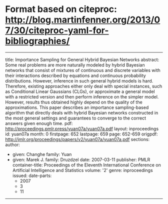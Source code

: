 # Format based on citeproc: http://blog.martinfenner.org/2013/07/30/citeproc-yaml-for-bibliographies/
---
title: Importance Sampling for General Hybrid Bayesian Networks
abstract: Some real problems are more naturally modeled by hybrid Bayesian networks
  that consist of mixtures of continuous and discrete variables with their interactions
  described by equations and continuous probability distributions. However, inference
  in such general hybrid models is hard. Therefore, existing approaches either only
  deal with special instances, such as Conditional Linear Gaussians (CLGs), or approximate
  a general model with a restricted version and then perform inference on the simpler
  model. However, results thus obtained highly depend on the quality of the approximations.
  This paper describes an importance sampling-based algorithm that directly deals
  with hybrid Bayesian networks constructed in the most general settings and guarantees
  to converge to the correct answers given enough time.
pdf: http://proceedings.pmlr.press/yuan07a/yuan07a.pdf
layout: inproceedings
id: yuan07a
month: 0
firstpage: 652
lastpage: 659
page: 652-659
origpdf: http://jmlr.org/proceedings/papers/v2/yuan07a/yuan07a.pdf
sections: 
author:
- given: Changhe
  family: Yuan
- given: Marek J.
  family: Druzdzel
date: 2007-03-11
publisher: PMLR
container-title: Proceedings of the Eleventh International Conference on Artificial
  Intelligence and Statistics
volume: '2'
genre: inproceedings
issued:
  date-parts:
  - 2007
  - 3
  - 11
---
